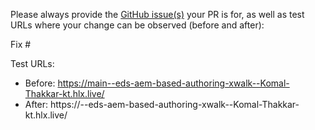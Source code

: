 Please always provide the [GitHub issue(s)](../issues) your PR is for, as well as test URLs where your change can be observed (before and after):

Fix #<gh-issue-id>

Test URLs:
- Before: https://main--eds-aem-based-authoring-xwalk--Komal-Thakkar-kt.hlx.live/
- After: https://<branch>--eds-aem-based-authoring-xwalk--Komal-Thakkar-kt.hlx.live/
